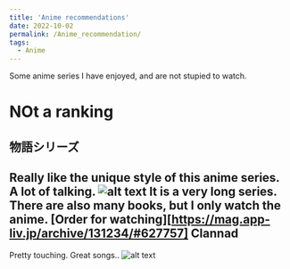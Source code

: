 ```yaml
---
title: 'Anime recommendations'
date: 2022-10-02
permalink: /Anime_recommendation/
tags:
  - Anime
---
```


Some anime series I have enjoyed, and are not stupied to watch.

NOt a ranking
======
物語シリーズ
------
Really like the unique style of this anime series. A lot of talking. 
![alt text](https://upload.wikimedia.org/wikipedia/zh/a/aa/Monogatari_Series_Second_Season_Logo.jpg)
It is a very long series. There are also many books, but I only watch the anime. 
[Order for watching][https://mag.app-liv.jp/archive/131234/#627757]
Clannad
------
Pretty touching. Great songs.. 
![alt text](https://s4.anilist.co/file/anilistcdn/media/anime/cover/large/bx1723-PzMdQPvfcxxA.png)

